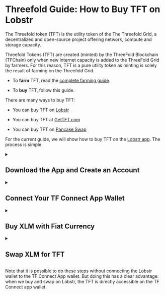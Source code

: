 <h1>Threefold Guide: How to Buy TFT on Lobstr</h1>


The Threefold token (TFT) is the utility token of the The Threefold Grid, a decentralized and open-source project offering network, compute and storage capacity.

Threefold Tokens (TFT) are created (minted) by the ThreeFold Blockchain (TFChain) only when new Internet capacity is added to the ThreeFold Grid by farmers. For this reason, TFT is a pure utility token as minting is solely the result of farming on the Threefold Grid.

* To **farm** TFT, read the [complete farming guide](https://forum.threefold.io/t/threefold-farming-guide-part-1/2989).

* To **buy** TFT, follow this guide.

There are many ways to buy TFT:

* You can buy TFT on [Lobstr](https://lobstr.co/)

* You can buy TFT at [GetTFT.com](https://gettft.com/gettft/)

* You can buy TFT on [Pancake Swap](https://pancakeswap.finance/swap?inputCurrency=BNB&outputCurrency=0x8f0FB159380176D324542b3a7933F0C2Fd0c2bbf)

For the current guide, we will show how to buy TFT on the [Lobstr app](https://lobstr.co/).
The process is simple.


<details><summary>

## Download the App and Create an Account
</summary>

Go on [www.lobstr.co](https://www.lobstr.co) and download the Lobstr app.
You can download it for Android or iOS.

<img src="https://github.com/Mik-TF/gettft_tutorial/blob/main/img/gettft_1.png"  width="20%" height="20%">

We will show here the steps for Android, but it is very similar with iOS.
Once you've clicked on the Android button, you can click install on the Google Store page:

<img src="https://github.com/Mik-TF/gettft_tutorial/blob/main/img/gettft_2.png"  width="20%" height="20%">

Once the app is downloaded, open it:

<img src="https://github.com/Mik-TF/gettft_tutorial/blob/main/img/gettft_3.png"  width="20%" height="20%">

On the Lobstr app, click on **Create Account**:

<img src="https://github.com/Mik-TF/gettft_tutorial/blob/main/img/gettft_4.png"  width="20%" height="20%">

You will then need to enter your email address:

<img src="https://github.com/Mik-TF/gettft_tutorial/blob/main/img/gettft_5.png"  width="20%" height="20%">

Then, choose a safe password for your account:

<img src="https://github.com/Mik-TF/gettft_tutorial/blob/main/img/gettft_6.png"  width="20%" height="20%">

Once this is done, you will need to verify your email.

Click on **Verify Email** and then go check your email inbox.

<img src="https://github.com/Mik-TF/gettft_tutorial/blob/main/img/gettft_7.png"  width="20%" height="20%">

Simply click on **Verify Email** on the email you've received.

<img src="https://github.com/Mik-TF/gettft_tutorial/blob/main/img/gettft_8.png"  width="20%" height="20%">

Once your email is verified, you can sign in to your Lobstr account:

<img src="https://github.com/Mik-TF/gettft_tutorial/blob/main/img/gettft_9.png"  width="20%" height="20%">

<img src="https://github.com/Mik-TF/gettft_tutorial/blob/main/img/gettft_10.png"  width="20%" height="20%">
</details>


<details><summary>

## Connect Your TF Connect App Wallet
</summary>

You will then need to either create a new wallet or connect an existing wallet.

Since we are working on the Threefold ecosystem, it is very easy and practical to simply connect your Threefold Connect app wallet. You can also create a new wallet.

Using the TF Connect wallet is very useful and quick. When you buy XLM and swap XLM tokens for TFTs, they will be directly available on your TF Connect app wallet.

<img src="https://github.com/Mik-TF/gettft_tutorial/blob/main/img/gettft_10.png"  width="20%" height="20%">

To connect your TF Connect app wallet, you will need to find your Stellar address and chain secret key.
This is very simple to do.

Click on **I have a public or secret key**.

<img src="https://github.com/Mik-TF/gettft_tutorial/blob/main/img/gettft_12.png"  width="20%" height="20%">

As you can see on this next picture, you need the Stellar address and secret key to properly connect your TF Connect app wallet to Lobstr:

<img src="https://github.com/Mik-TF/gettft_tutorial/blob/main/img/gettft_18.png"  width="20%" height="20%">

To find your Stellar address and secret key, go on the TF Connect app and select the **Wallet** section:

<img src="https://github.com/Mik-TF/gettft_tutorial/blob/main/img/gettft_13.png"  width="20%" height="20%">

At the top of the section, click on the **copy** button to copy your Stellar Address:

<img src="https://github.com/Mik-TF/gettft_tutorial/blob/main/img/gettft_17.png"  width="20%" height="20%">

Now, we will find the Stellar secret key.
At the botton of the section, click on the encircled **i** button:

<img src="https://github.com/Mik-TF/gettft_tutorial/blob/main/img/gettft_14.png"  width="20%" height="20%">

Then, click on the **eye** button to reveal your secret key:

<img src="https://github.com/Mik-TF/gettft_tutorial/blob/main/img/gettft_15.png"  width="20%" height="20%">

You can now simply click on the **copy** button on the right:

<img src="https://github.com/Mik-TF/gettft_tutorial/blob/main/img/gettft_16.png"  width="20%" height="20%">

That's it! You've now connected your TF Connect app wallet to your Lobstr account.
</details>

<details><summary>

## Buy XLM with Fiat Currency
</summary>

Now, all we need to do, is buy XLM and then swap it for TFT.
It will be directly available in your TF Connect App wallet.

On the Lobstr app, click on the top right menu button:

<img src="https://github.com/Mik-TF/gettft_tutorial/blob/main/img/gettft_19.png"  width="20%" height="20%">

Then, click on **Buy Crypto**:

<img src="https://github.com/Mik-TF/gettft_tutorial/blob/main/img/gettft_20.png"  width="20%" height="20%">

By default, the crypto selected is XLM. This is alright for us as we will quickly swap the XLM for TFT.

On the Buy Crypto page, you can choose the type of Fiat currency you want.
By default it is in USD. To select some othe fiat currency, you can click on **ALL** and see the available fiat currencies:
)
<img src="https://github.com/Mik-TF/gettft_tutorial/blob/main/img/gettft_21.png"  width="20%" height="20%">

You can search or select the current you want for the transfer:

<img src="https://github.com/Mik-TF/gettft_tutorial/blob/main/img/gettft_22.png"  width="20%" height="20%">

You will then need to decide how much XLM you want to buy. Note that there can be a minimum amount.
Once you chose the desired amount, click on **Continue**.

<img src="https://github.com/Mik-TF/gettft_tutorial/blob/main/img/gettft_23.png"  width="20%" height="20%">

Lobstr will then ask you to proceed to a payment method. In this case, it is Moonpay.
Note that in some cases, your credit card won't accept Moonpay payments. You will simply need to confirm with them that you agree with transacting with Moonpay. This can be done by phone. Check with your bank and credit card company if this applies.

<img src="https://github.com/Mik-TF/gettft_tutorial/blob/main/img/gettft_24.png"  width="20%" height="20%">

Once you've set up your Moonpay payment method, you will need to process and confirm the transaction:

<img src="https://github.com/Mik-TF/gettft_tutorial/blob/main/img/gettft_25.png"  width="20%" height="20%">
<img src="https://github.com/Mik-TF/gettft_tutorial/blob/main/img/gettft_26.png"  width="20%" height="20%">

You will then see a processing window.
This process is usually fast. Within a few minutes, you should receive your XLM.

<img src="https://github.com/Mik-TF/gettft_tutorial/blob/main/img/gettft_27.png"  width="20%" height="20%">

Once you've received your XLM, you will receive a notification:

<img src="https://github.com/Mik-TF/gettft_tutorial/blob/main/img/gettft_28.png"  width="20%" height="20%">

When your transaction is complete, you will see this message:

<img src="https://github.com/Mik-TF/gettft_tutorial/blob/main/img/gettft_29.png"  width="20%" height="20%">

On the Trade History page, you can choose to download the csv file version of your transaction:


<img src="https://github.com/Mik-TF/gettft_tutorial/blob/main/img/gettft_30.png"  width="20%" height="20%">

That's it! You've bought XLM on Lobstr and Moonpay.
</details>

<details><summary>

## Swap XLM for TFT
</summary>

Now we want to swap the XLM tokens for the Threefold tokens (TFT).
This is even easier than the previous steps.

Go to the Lobstr Home menu and select **Swap**:

<img src="https://github.com/Mik-TF/gettft_tutorial/blob/main/img/gettft_30.png"  width="20%" height="20%">

On the **Swap** page, write "tft" and select the Threefold token:

<img src="https://github.com/Mik-TF/gettft_tutorial/blob/main/img/gettft_30.png"  width="20%" height="20%">

Select the amount of XLM you want to swap. It is recommended to keep at least 1 XLM in your wallet for transaction fees.

<img src="https://github.com/Mik-TF/gettft_tutorial/blob/main/img/gettft_30.png"  width="20%" height="20%">

Within a few seconds, you will receive a confirmation that your swap is completed:
Note that the TFT is directly sent on your TF Connect app wallet.

<img src="https://github.com/Mik-TF/gettft_tutorial/blob/main/img/gettft_30.png"  width="20%" height="20%">

That's it. You've swapped XLM for TFT.

You can now use your TFT to deploy workloads on the Threefold Grid.

</details>

Note that it is possible to do these steps without connecting the Lobstr wallet to the TF Connect App wallet. But doing this has a clear advantage: when we buy and swap on Lobstr, the TFT is directly accessible on the TF Connect app wallet.


